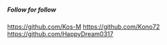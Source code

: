 ##### Follow for follow

https://github.com/Kos-M
https://github.com/Kono72
https://github.com/HappyDream0317

